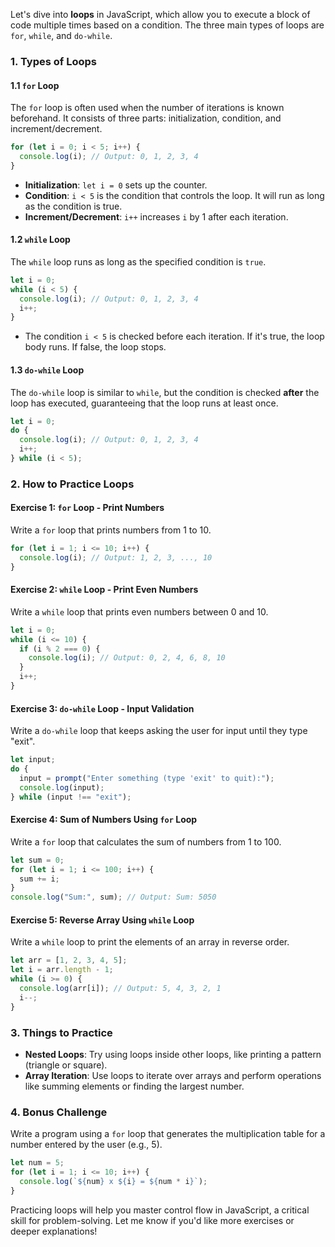 Let's dive into **loops** in JavaScript, which allow you to execute a block of code multiple times based on a condition. The three main types of loops are `for`, `while`, and `do-while`.

### 1. **Types of Loops**

#### **1.1 `for` Loop**
The `for` loop is often used when the number of iterations is known beforehand. It consists of three parts: initialization, condition, and increment/decrement.

```javascript
for (let i = 0; i < 5; i++) {
  console.log(i); // Output: 0, 1, 2, 3, 4
}
```
- **Initialization**: `let i = 0` sets up the counter.
- **Condition**: `i < 5` is the condition that controls the loop. It will run as long as the condition is true.
- **Increment/Decrement**: `i++` increases `i` by 1 after each iteration.

#### **1.2 `while` Loop**
The `while` loop runs as long as the specified condition is `true`.

```javascript
let i = 0;
while (i < 5) {
  console.log(i); // Output: 0, 1, 2, 3, 4
  i++;
}
```
- The condition `i < 5` is checked before each iteration. If it's true, the loop body runs. If false, the loop stops.

#### **1.3 `do-while` Loop**
The `do-while` loop is similar to `while`, but the condition is checked **after** the loop has executed, guaranteeing that the loop runs at least once.

```javascript
let i = 0;
do {
  console.log(i); // Output: 0, 1, 2, 3, 4
  i++;
} while (i < 5);
```

### 2. **How to Practice Loops**

#### **Exercise 1: `for` Loop - Print Numbers**
Write a `for` loop that prints numbers from 1 to 10.

```javascript
for (let i = 1; i <= 10; i++) {
  console.log(i); // Output: 1, 2, 3, ..., 10
}
```

#### **Exercise 2: `while` Loop - Print Even Numbers**
Write a `while` loop that prints even numbers between 0 and 10.

```javascript
let i = 0;
while (i <= 10) {
  if (i % 2 === 0) {
    console.log(i); // Output: 0, 2, 4, 6, 8, 10
  }
  i++;
}
```

#### **Exercise 3: `do-while` Loop - Input Validation**
Write a `do-while` loop that keeps asking the user for input until they type "exit".

```javascript
let input;
do {
  input = prompt("Enter something (type 'exit' to quit):");
  console.log(input);
} while (input !== "exit");
```

#### **Exercise 4: Sum of Numbers Using `for` Loop**
Write a `for` loop that calculates the sum of numbers from 1 to 100.

```javascript
let sum = 0;
for (let i = 1; i <= 100; i++) {
  sum += i;
}
console.log("Sum:", sum); // Output: Sum: 5050
```

#### **Exercise 5: Reverse Array Using `while` Loop**
Write a `while` loop to print the elements of an array in reverse order.

```javascript
let arr = [1, 2, 3, 4, 5];
let i = arr.length - 1;
while (i >= 0) {
  console.log(arr[i]); // Output: 5, 4, 3, 2, 1
  i--;
}
```

### 3. **Things to Practice**
- **Nested Loops**: Try using loops inside other loops, like printing a pattern (triangle or square).
- **Array Iteration**: Use loops to iterate over arrays and perform operations like summing elements or finding the largest number.

### 4. **Bonus Challenge**
Write a program using a `for` loop that generates the multiplication table for a number entered by the user (e.g., 5).

```javascript
let num = 5;
for (let i = 1; i <= 10; i++) {
  console.log(`${num} x ${i} = ${num * i}`);
}
```

Practicing loops will help you master control flow in JavaScript, a critical skill for problem-solving. Let me know if you'd like more exercises or deeper explanations!